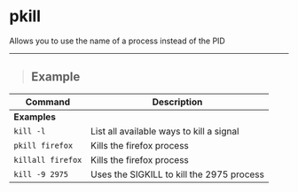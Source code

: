 # pkill

Allows you to use the name of a process instead of the PID

---

> ## **Example**

| **Command**   | **Description**   | 
| --------------|-------------------|
| **Examples** |
| `kill -l` | List all available ways to kill a signal |
| `pkill firefox` | Kills the firefox process |
| `killall firefox` | Kills the firefox process |
| `kill -9 2975` | Uses the SIGKILL to kill the 2975 process |